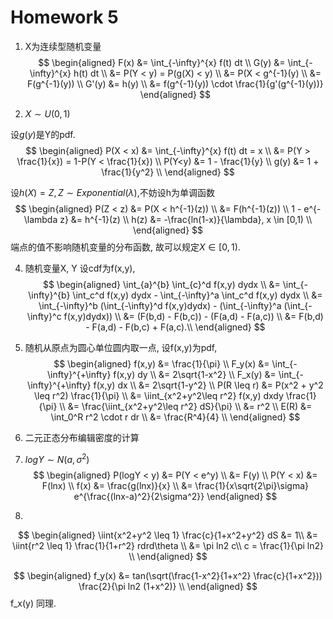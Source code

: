 # Homework 5

1. X为连续型随机变量
$$
\begin{aligned}
F(x) &= \int_{-\infty}^{x} f(t) dt \\
G(y) &= \int_{-\infty}^{x} h(t) dt \\
  &= P(Y < y) = P(g(X) < y) \\
  &= P(X < g^{-1}(y) \\
  &= F(g^{-1}(y)) \\
G'(y) &= h(y) \\
  &= f(g^{-1}(y)) \cdot \frac{1}{g'(g^{-1}(y))}
\end{aligned}
$$

2. $X\sim U(0,1)$

设$g(y)$是Y的pdf.
$$
\begin{aligned}
P(X < x) &= \int_{-\infty}^{x} f(t) dt = x \\
  &= P(Y > \frac{1}{x}) = 1-P(Y < \frac{1}{x}) \\
P(Y<y) &= 1 - \frac{1}{y} \\
g(y) &= 1 + \frac{1}{y^2} \\
\end{aligned}
$$

设$h(X) = Z, Z \sim Exponential(\lambda)$,不妨设h为单调函数
$$
\begin{aligned}
  P(Z < z) &= P(X < h^{-1}(z)) \\
  &= F(h^{-1}(z)) \\
1 - e^{-\lambda z} &= h^{-1}(z) \\
  h(z) &= -\frac{ln(1-x)}{\lambda}, x \in [0,1) \\
\end{aligned}
$$
端点的值不影响随机变量的分布函数, 故可以规定$X \in [0,1)$.

4. 随机变量X, Y
设cdf为f(x,y),
$$
\begin{aligned}
  \int_{a}^{b} \int_{c}^d f(x,y) dydx \\
  &= \int_{-\infty}^{b} \int_c^d f(x,y) dydx - \int_{-\infty}^a \int_c^d f(x,y) dydx \\
  &= \int_{-\infty}^b (\int_{-\infty}^d f(x,y)dydx) - (\int_{-\infty}^a (\int_{-\infty}^c f(x,y)dydx)) \\
  &= (F(b,d) - F(b,c)) - (F(a,d) - F(a,c)) \\
  &= F(b,d) - F(a,d) - F(b,c) + F(a,c).\\
\end{aligned}
$$

5. 随机从原点为圆心单位圆内取一点,
设f(x,y)为pdf,
$$
\begin{aligned}
  f(x,y) &= \frac{1}{\pi} \\
  F_y(x) &= \int_{-\infty}^{+\infty} f(x,y) dy \\
  &= 2\sqrt{1-x^2} \\
  F_x(y) &= \int_{-\infty}^{+\infty} f(x,y) dx \\
  &= 2\sqrt{1-y^2} \\
  P(R \leq r) &= P(x^2 + y^2 \leq r^2) \frac{1}{\pi} \\
  &= \iint_{x^2+y^2\leq r^2} f(x,y) dxdy \frac{1}{\pi} \\
  &= \frac{\iint_{x^2+y^2\leq r^2} dS}{\pi} \\
  &= r^2 \\
  E(R) &= \int_0^R r^2 \cdot r dr \\
  &= \frac{R^4}{4} \\
\end{aligned}
$$

6. 二元正态分布编辑密度的计算

7. $logY \sim N(a,\sigma^2)$
$$
\begin{aligned}
  P(logY < y) &= P(Y < e^y) \\
  &= F(y) \\
  P(Y < x) &= F(lnx) \\
  f(x) &= \frac{g(lnx)}{x} \\
  &= \frac{1}{x\sqrt{2\pi}\sigma} e^{\frac{(lnx-a)^2}{2\sigma^2}}
\end{aligned}
$$

8. 
$$
\begin{aligned}
  \iint{x^2+y^2 \leq 1} \frac{c}{1+x^2+y^2} dS  &= 1\\
  &= \iint{r^2 \leq 1} \frac{1}{1+r^2} rdrd\theta \\
  &= \pi ln2 c\\
  c = \frac{1}{\pi ln2} \\
\end{aligned}
$$

$$
\begin{aligned}
  f_y(x) &= tan(\sqrt(\frac{1-x^2}{1+x^2} \frac{c}{1+x^2})) \frac{2}{\pi ln2 (1+x^2)} \\
\end{aligned}
$$
f_x(y) 同理.

